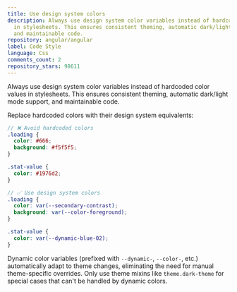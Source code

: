 ```yaml
---
title: Use design system colors
description: Always use design system color variables instead of hardcoded color values
  in stylesheets. This ensures consistent theming, automatic dark/light mode support,
  and maintainable code.
repository: angular/angular
label: Code Style
language: Css
comments_count: 2
repository_stars: 98611
---
```


Always use design system color variables instead of hardcoded color values in stylesheets. This ensures consistent theming, automatic dark/light mode support, and maintainable code.

Replace hardcoded colors with their design system equivalents:

```scss
// ❌ Avoid hardcoded colors
.loading {
  color: #666;
  background: #f5f5f5;
}

.stat-value {
  color: #1976d2;
}

// ✅ Use design system colors
.loading {
  color: var(--secondary-contrast);
  background: var(--color-foreground);
}

.stat-value {
  color: var(--dynamic-blue-02);
}
```

Dynamic color variables (prefixed with `--dynamic-`, `--color-`, etc.) automatically adapt to theme changes, eliminating the need for manual theme-specific overrides. Only use theme mixins like `theme.dark-theme` for special cases that can't be handled by dynamic colors.